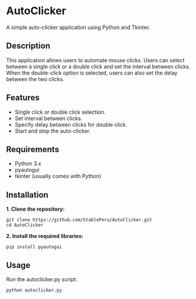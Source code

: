 # AutoClicker

A simple auto-clicker application using Python and Tkinter.

## Description

This application allows users to automate mouse clicks. Users can select between a single click or a double click and set the interval between clicks. When the double-click option is selected, users can also set the delay between the two clicks.

## Features

- Single click or double click selection.
- Set interval between clicks.
- Specify delay between clicks for double click.
- Start and stop the auto-clicker.

## Requirements

- Python 3.x
- pyautogui
- tkinter (usually comes with Python)

## Installation

**1. Clone the repository:**

```
git clone https://github.com/StablePeru/AutoClicker.git
cd AutoClicker
```

**2. Install the required libraries:**
```
pip install pyautogui
```

## Usage
Run the autoclicker.py script:

```
python autoclicker.py
```

